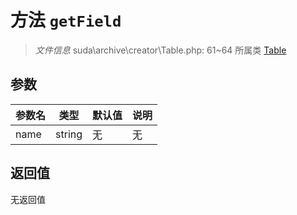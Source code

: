 # 方法 `getField`

> *文件信息* suda\archive\creator\Table.php: 61~64
> 所属类 [Table](../Table.md)




## 参数


| 参数名 | 类型 | 默认值 | 说明 |
|--------|-----|-------|-------|
| name |  string | 无 | 无 |



## 返回值

无返回值
